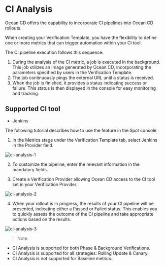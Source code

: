 # CI Analysis

Ocean CD offers the capability to incorporate CI pipelines into Ocean CD rollouts. 

When creating your Verification Template, you have the flexibility to define one or more metrics that can trigger automation within your CI tool. 

The CI pipeline execution follows this sequence: 

1. During the analysis of the CI metric, a job is executed in the background. This job utilizes an image generated by Ocean CD, incorporating the parameters specified by users in the Verification Template. 
2. The job continuously pings the external URL until a status is received. 
3. When the job is finished, it provides a status indicating success or failure. This status is then displayed in the console for easy monitoring and tracking. 

## Supported CI tool 

* Jenkins 

The following tutorial describes how to use the feature in the Spot console: 

1. In the Metrics stage under the Verification Template tab, select Jenkins in the Provider field.  

![ci-analysis-1](https://github.com/spotinst/help/assets/106514736/103001b9-8316-4de4-9910-e42313a3ba2c)

2. To customize the pipeline, enter the relevant information in the mandatory fields.  

3. Create a Verification Provider allowing Ocean CD access to the CI tool set in your Verification Provider. 

![ci-analysis-2](https://github.com/spotinst/help/assets/106514736/ba9c5e00-0fe9-42c0-bb20-82117e864688) 

4. When your rollout is in progress, the results of your CI pipeline will be presented, indicating either a Passed or Failed status. This enables you to quickly assess the outcome of the CI pipeline and take appropriate actions based on the results. 

![ci-analysis-3](https://github.com/spotinst/help/assets/106514736/4d364d03-2dc8-4d33-b772-f25a499c0c4f)

>Note:  

* CI Analysis is supported for both Phase & Background Verifications.  
* CI Analysis is supported for all strategies: Rolling Update & Canary. 
* CI Analysis is not supported for Baseline metrics. 
